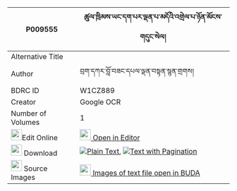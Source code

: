 |P009555|ཚུལ་ཁྲིམས་ཡང་དག་པར་ལྡན་པ་མདོའི་འགྲེལ་པ་ཉོན་མོངས་གདུང་སེལ། 
| --- | --- 
|Alternative Title |
|Author| བྲག་དཀར་བློ་བཟང་དཔལ་ལྡན་བསྟན་སྙན་གྲགས།
|BDRC ID | W1CZ889
|Creator | Google OCR
|Number of Volumes| 1
|<img width="25" src="https://img.icons8.com/color/25/000000/edit-property.png">Edit Online| [<img width="25" src="https://avatars.githubusercontent.com/u/45091458?s=200&v=4"> Open in Editor](http://editor.openpecha.org/P009555)
|<img width="25" src="https://img.icons8.com/fluent/48/000000/download-2.png"/>  Download | [![](https://img.icons8.com/color/20/000000/txt.png)Plain Text](https://github.com/Openpecha/P009555/releases/download/v1/tsultrim_yangdakpa_ra_denpa_do_plain_P009555.zip), [![](https://img.icons8.com/color/20/000000/txt.png)Text with Pagination](https://github.com/Openpecha/P009555/releases/download/v1/tsultrim_yangdakpa_ra_denpa_do_pages_P009555.zip)
|<img width="25" src="https://img.icons8.com/plasticine/100/000000/pictures-folder.png"/>  Source Images | [<img width="25" src="https://library.bdrc.io/icons/BUDA-small.svg"> Images of text file open in BUDA](https://library.bdrc.io/show/bdr:W1CZ889)